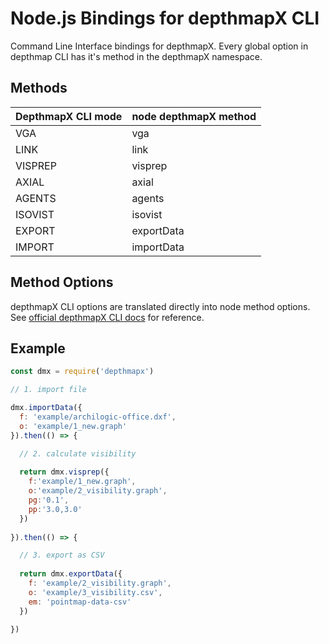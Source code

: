 # Node.js Bindings for depthmapX CLI

Command Line Interface bindings for depthmapX. Every global option in depthmap CLI has it's method in the depthmapX namespace.

## Methods

| DepthmapX CLI mode | node depthmapX method |
| -------------------- | --------------------- |
| VGA | vga |
| LINK | link |
| VISPREP | visprep |
| AXIAL | axial | 
| AGENTS | agents |
| ISOVIST | isovist |
| EXPORT | exportData |
| IMPORT | importData |
  
## Method Options

depthmapX CLI options are translated directly into node method options. See [official depthmapX CLI docs](https://github.com/SpaceGroupUCL/depthmapX/blob/master/docs/commandline.md) for reference.

## Example
```javascript
const dmx = require('depthmapx')

// 1. import file

dmx.importData({
  f: 'example/archilogic-office.dxf',
  o: 'example/1_new.graph'
}).then(() => {

  // 2. calculate visibility
  
  return dmx.visprep({
    f:'example/1_new.graph',
    o:'example/2_visibility.graph',
    pg:'0.1',
    pp:'3.0,3.0'
  })
   
}).then(() => {

  // 3. export as CSV
  
  return dmx.exportData({
    f: 'example/2_visibility.graph',
    o: 'example/3_visibility.csv',
    em: 'pointmap-data-csv'
  })

})

``` 